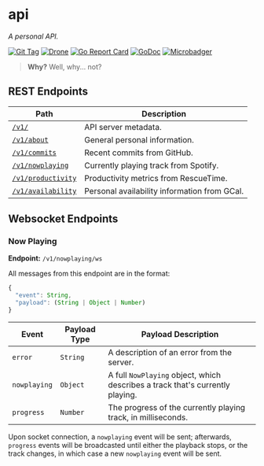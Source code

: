 # api

_A personal API._

[![Git Tag][tag-img]][tag]
[![Drone][drone-img]][drone]
[![Go Report Card][grp-img]][grp]
[![GoDoc][godoc-img]][godoc]
[![Microbadger][microbadger-img]][microbadger]

> **Why?** Well, why... not?

## REST Endpoints

| Path                                                           | Description                                  |
| -------------------------------------------------------------- | -------------------------------------------- |
| [`/v1/`](https://api.stevenxie.me/v1/)                         | API server metadata.                         |
| [`/v1/about`](https://api.stevenxie.me/v1/about)               | General personal information.                |
| [`/v1/commits`](https://api.stevenxie.me/v1/commits)           | Recent commits from GitHub.                  |
| [`/v1/nowplaying`](https://api.stevenxie.me/v1/nowplaying)     | Currently playing track from Spotify.        |
| [`/v1/productivity`](https://api.stevenxie.me/v1/productivity) | Productivity metrics from RescueTime.        |
| [`/v1/availability`](https://api.stevenxie.me/v1/availability) | Personal availability information from GCal. |

## Websocket Endpoints

### Now Playing

**Endpoint:** `/v1/nowplaying/ws`

All messages from this endpoint are in the format:

```js
{
  "event": String,
  "payload": (String | Object | Number)
}
```

| Event        | Payload Type | Payload Description                                                           |
| ------------ | ------------ | ----------------------------------------------------------------------------- |
| `error`      | `String`     | A description of an error from the server.                                    |
| `nowplaying` | `Object`     | A full `NowPlaying` object, which describes a track that's currently playing. |
| `progress`   | `Number`     | The progress of the currently playing track, in milliseconds.                 |

Upon socket connection, a `nowplaying` event will be sent; afterwards,
`progress` events will be broadcasted until either the playback stops, or the
track changes, in which case a new `nowplaying` event will be sent.

[tag]: https://github.com/stevenxie/api/releases
[tag-img]: https://img.shields.io/github/tag/stevenxie/api.svg
[drone]: https://ci.stevenxie.me/stevenxie/api
[drone-img]: https://ci.stevenxie.me/api/badges/stevenxie/api/status.svg
[grp]: https://goreportcard.com/report/github.com/stevenxie/api
[grp-img]: https://goreportcard.com/badge/github.com/stevenxie/api
[godoc]: https://godoc.org/github.com/stevenxie/api
[godoc-img]: https://godoc.org/github.com/stevenxie/api?status.svg
[microbadger]: https://microbadger.com/images/stevenxie/api
[microbadger-img]: https://images.microbadger.com/badges/image/stevenxie/api.svg
